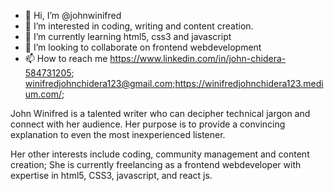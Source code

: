 - 👋 Hi, I’m @johnwinifred
- 👀 I’m interested in coding, writing and content creation.
- 🌱 I’m currently learning html5, css3 and javascript
- 💞️ I’m looking to collaborate on frontend webdevelopment
- 📫 How to reach me https://www.linkedin.com/in/john-chidera-584731205; winifredjohnchidera123@gmail.com;https://winifredjohnchidera123.medium.com/;

John Winifred is a talented writer who can decipher technical jargon and connect with her audience. Her purpose is to provide a convincing explanation to even the most inexperienced listener.

Her other interests include coding, community management and content creation; She is currently freelancing as a frontend webdeveloper with expertise in html5, CSS3, javascript, and react js.
<!--  repository because its `README.md` (this file) appears on your GitHub profile. -->
<!-- You can click the Preview link to take a look at your changes. -->

